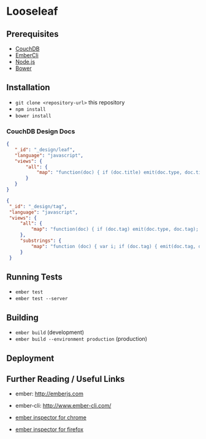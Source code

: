 # Looseleaf

## Prerequisites

  - [CouchDB]()
  - [EmberCli]()
  - [Node.js]()
  - [Bower]()

## Installation

  - `git clone <repository-url>` this repository
  - `npm install`
  - `bower install`

  ### CouchDB Design Docs

  ```json
  {
     "_id": "_design/leaf",
     "language": "javascript",
     "views": {
         "all": {
             "map": "function(doc) { if (doc.title) emit(doc.type, doc.title); }"
         }
     }
  }

  {
   "_id": "_design/tag",
   "language": "javascript",
   "views": {
       "all": {
           "map": "function(doc) { if (doc.tag) emit(doc.type, doc.tag); }"
       },
       "substrings": {
           "map": "function (doc) { var i; if (doc.tag) { emit(doc.tag, doc.tag); doc.tag.split(' ').map(function (token) {  for (i = 1; i <= token.length; i += 1) { emit(token.substring(0, i), doc.tag); }}); }}"
       }
   }
  ```

## Running Tests

* `ember test`
* `ember test --server`

## Building

* `ember build` (development)
* `ember build --environment production` (production)

## Deployment

## Further Reading / Useful Links

  - ember: http://emberjs.com
  - ember-cli: http://www.ember-cli.com/

  - [ember inspector for chrome](https://chrome.google.com/webstore/detail/ember-inspector/bmdblncegkenkacieihfhpjfppoconhi)
  - [ember inspector for firefox](https://addons.mozilla.org/en-US/firefox/addon/ember-inspector/)
